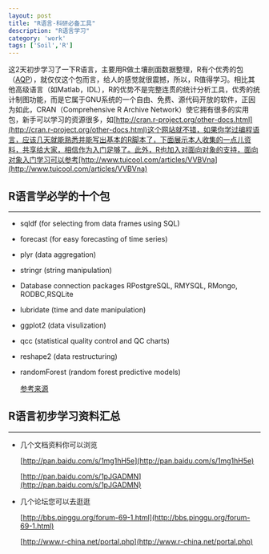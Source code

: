 ```yaml
---
layout: post
title: "R语言-科研必备工具"
description: "R语言学习"
category: 'work'
tags: ['Soil','R']
---
```


这2天初步学习了一下R语言，主要用R做土壤剖面数据整理，R有个优秀的包（[AQP](http://aqp.r-forge.r-project.org/)），就仅仅这个包而言，给人的感觉就很震撼，所以，R值得学习。相比其他高级语言（如Matlab，IDL），R的优势不是完整连贯的统计分析工具，优秀的统计制图功能，而是它属于GNU系统的一个自由、免费、源代码开放的软件，正因为如此，CRAN（Comprehensive R Archive Network）使它拥有很多的实用包，新手可以学习的资源很多，如[http://cran.r-project.org/other-docs.html](http://cran.r-project.org/other-docs.html)这个网站就不错，如果你学过编程语言，应该几天就能熟悉并能写出基本的R脚本了，下面展示本人收集的一点儿资料，共享给大家，相信作为入门足够了。此外，R也加入对面向对象的支持，面向对象入门学习可以参考[http://www.tuicool.com/articles/VVBVna](http://www.tuicool.com/articles/VVBVna)

<!--more-->

## R语言学必学的十个包 ##


----------

- sqldf (for selecting from data frames using SQL)
- forecast (for easy forecasting of time series)
- plyr (data aggregation)
- stringr (string manipulation)
- Database connection packages RPostgreSQL, RMYSQL, RMongo, RODBC,RSQLite
- lubridate (time and date manipulation)
- ggplot2 (data visulization)
- qcc (statistical quality control and QC charts)
- reshape2 (data restructuring)
- randomForest (random forest predictive models)

    [参考来源](http://blog.yhathq.com/posts/10-R-packages-I-wish-I-knew-about-earlier.html)

## R语言初步学习资料汇总 ##


----------


- 几个文档资料你可以浏览

    [http://pan.baidu.com/s/1mg1hH5e](http://pan.baidu.com/s/1mg1hH5e)

    [http://pan.baidu.com/s/1pJGADMN](http://pan.baidu.com/s/1pJGADMN)


- 几个论坛您可以去逛逛

    [http://bbs.pinggu.org/forum-69-1.html](http://bbs.pinggu.org/forum-69-1.html)

    [http://www.r-china.net/portal.php](http://www.r-china.net/portal.php)








